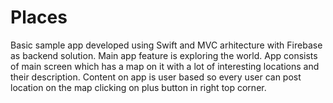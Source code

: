 # Places
Basic sample app developed using Swift and MVC arhitecture with Firebase as backend solution.
Main app feature is exploring the world. 
App consists of main screen which has a map on it with a lot of interesting locations and their description.
Content on app is user based so every user can post location on the map clicking on plus button in right top corner.
